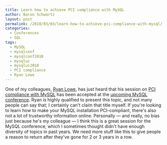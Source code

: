 ```yaml
---
title: Learn how to achieve PCI compliance with MySQL
author: Baron Schwartz
layout: post
permalink: /2010/03/03/learn-how-to-achieve-pci-compliance-with-mysql/
categories:
  - Conferences
  - SQL
tags:
  - MySQL
  - mysqlconf
  - mysqlconf2010
  - mysqluc
  - mysqluc2010
  - PCI compliance
  - Ryan Lowe
---
```

One of my colleagues, [Ryan Lowe][1], has just heard that his session on [PCI compliance with MySQL][2] has been accepted at the [upcoming MySQL conference][3]. Ryan is highly qualified to present this topic, and not many people can say that; I certainly can't claim that title myself. If you're looking to learn how to make your MySQL installation PCI-compliant, there's also not a lot of trustworthy information online. Personally &#8212; and really, no bias just because he's my colleague &#8212; I think this is a great session for the MySQL conference, which I sometimes thought didn't have enough diversity of topics in past years. We need more stuff like this to give people a reason to return after they've gone for 2 or 3 years in a row.

 [1]: http://www.percona.com/team/ryan-lowe.html
 [2]: http://en.oreilly.com/mysql2010/public/schedule/detail/12484
 [3]: http://en.oreilly.com/mysql2010/
